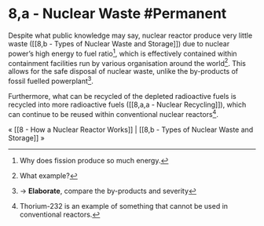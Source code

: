 # 8,a - Nuclear Waste #Permanent 
Despite what public knowledge may say, nuclear reactor produce very little waste ([[8,b - Types of Nuclear Waste and Storage]]) due to nuclear power’s high energy to fuel ratio[^1], which is effectively contained within containment facilities run by various organisation around the world[^2]. This allows for the safe disposal of nuclear waste, unlike the by-products of fossil fuelled powerplant[^3].

Furthermore, what can be recycled of the depleted radioactive fuels is recycled into more radioactive fuels ([[8,a,a - Nuclear Recycling]]), which can continue to be reused within conventional nuclear reactors[^4].

« [[8 - How a Nuclear Reactor Works]] | [[8,b - Types of Nuclear Waste and Storage]] »

[^1]: Why does fission produce so much energy.
[^2]: What example?
[^3]: → **Elaborate**, compare the by-products and severity 
[^4]: Thorium-232 is an example of something that cannot be used in conventional reactors.
